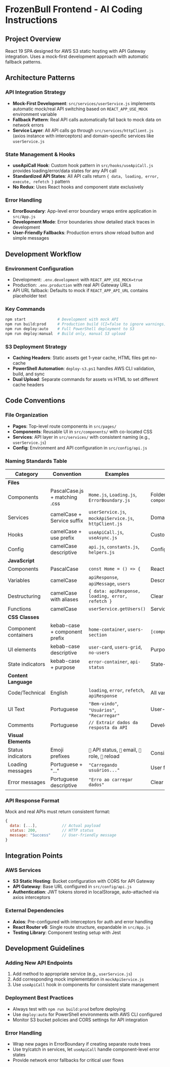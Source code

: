 # FrozenBull Frontend - AI Coding Instructions

## Project Overview
React 19 SPA designed for AWS S3 static hosting with API Gateway integration. Uses a mock-first development approach with automatic fallback patterns.

## Architecture Patterns

### API Integration Strategy
- **Mock-First Development**: `src/services/userService.js` implements automatic mock/real API switching based on `REACT_APP_USE_MOCK` environment variable
- **Fallback Pattern**: Real API calls automatically fall back to mock data on network errors
- **Service Layer**: All API calls go through `src/services/httpClient.js` (axios instance with interceptors) and domain-specific services like `userService.js`

### State Management & Hooks
- **useApiCall Hook**: Custom hook pattern in `src/hooks/useApiCall.js` provides loading/error/data states for any API call
- **Standardized API States**: All API calls return `{ data, loading, error, execute, refetch }` pattern
- **No Redux**: Uses React hooks and component state exclusively

### Error Handling
- **ErrorBoundary**: App-level error boundary wraps entire application in `src/App.js`
- **Development Mode**: Error boundaries show detailed stack traces in development
- **User-Friendly Fallbacks**: Production errors show reload button and simple messages

## Development Workflow

### Environment Configuration
- Development: `.env.development` with `REACT_APP_USE_MOCK=true`
- Production: `.env.production` with real API Gateway URLs
- API URL fallback: Defaults to mock if `REACT_APP_API_URL` contains placeholder text

### Key Commands
```bash
npm start              # Development with mock API
npm run build:prod     # Production build (CI=false to ignore warnings)
npm run deploy:auto    # Full PowerShell deployment to S3
npm run deploy:manual  # Build only, manual S3 upload
```

### S3 Deployment Strategy
- **Caching Headers**: Static assets get 1-year cache, HTML files get no-cache
- **PowerShell Automation**: `deploy-s3.ps1` handles AWS CLI validation, build, and sync
- **Dual Upload**: Separate commands for assets vs HTML to set different cache headers

## Code Conventions

### File Organization
- **Pages**: Top-level route components in `src/pages/`
- **Components**: Reusable UI in `src/components/` with co-located CSS
- **Services**: API layer in `src/services/` with consistent naming (e.g., `userService.js`)
- **Config**: Environment and API configuration in `src/config/api.js`

### Naming Standards Table

| Category | Convention | Examples | Notes |
|----------|------------|----------|-------|
| **Files** | | | |
| Components | PascalCase.js + matching .css | `Home.js`, `Loading.js`, `ErrorBoundary.js` | Folder structure: `components/Loading/Loading.js` |
| Services | camelCase + Service suffix | `userService.js`, `mockApiService.js`, `httpClient.js` | Domain-specific naming |
| Hooks | camelCase + use prefix | `useApiCall.js`, `useAsync.js` | Custom React hooks |
| Config | camelCase descriptive | `api.js`, `constants.js`, `helpers.js` | Configuration files |
| **JavaScript** | | | |
| Components | PascalCase | `const Home = () => {` | React component functions |
| Variables | camelCase | `apiResponse`, `apiMessage`, `users` | Descriptive names |
| Destructuring | camelCase with aliases | `{ data: apiResponse, loading, error, refetch }` | Clear aliasing pattern |
| Functions | camelCase | `userService.getUsers()` | Service methods |
| **CSS Classes** | | | |
| Component containers | kebab-case + component prefix | `home-container`, `users-section` | `[component]-[element]` |
| UI elements | kebab-case descriptive | `user-card`, `users-grid`, `no-users` | Purpose-based naming |
| State indicators | kebab-case + purpose | `error-container`, `api-status` | State-specific styling |
| **Content Language** | | | |
| Code/Technical | English | `loading`, `error`, `refetch`, `apiResponse` | All variables and functions |
| UI Text | Portuguese | `"Bem-vindo"`, `"Usuários"`, `"Recarregar"` | User-facing content |
| Comments | Portuguese | `// Extrair dados da resposta da API` | Developer comments |
| **Visual Elements** | | | |
| Status indicators | Emoji prefixes | `📡` API status, `📧` email, `👤` role, `🔄` reload | Consistent visual cues |
| Loading messages | Portuguese + "..." | `"Carregando usuários..."` | User feedback |
| Error messages | Portuguese descriptive | `"Erro ao carregar dados"` | Clear error communication |

### API Response Format
Mock and real APIs must return consistent format:
```javascript
{
  data: [...],           // Actual payload
  status: 200,           // HTTP status
  message: "Success"     // User-friendly message
}
```

## Integration Points

### AWS Services
- **S3 Static Hosting**: Bucket configuration with CORS for API Gateway
- **API Gateway**: Base URL configured in `src/config/api.js`
- **Authentication**: JWT tokens stored in localStorage, auto-attached via axios interceptors

### External Dependencies
- **Axios**: Pre-configured with interceptors for auth and error handling
- **React Router v6**: Single route structure, expandable in `src/App.js`
- **Testing Library**: Component testing setup with Jest

## Development Guidelines

### Adding New API Endpoints
1. Add method to appropriate service (e.g., `userService.js`)
2. Add corresponding mock implementation in `mockApiService.js`
3. Use `useApiCall` hook in components for consistent state management

### Deployment Best Practices
- Always test with `npm run build:prod` before deploying
- Use `deploy:auto` for PowerShell environments with AWS CLI configured
- Monitor S3 bucket policies and CORS settings for API integration

### Error Handling
- Wrap new pages in ErrorBoundary if creating separate route trees
- Use try/catch in services, let `useApiCall` handle component-level error states
- Provide network error fallbacks for critical user flows
